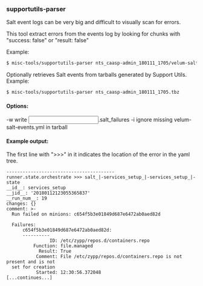 ### supportutils-parser

Salt event logs can be very big and difficult to visually scan for errors.

This tool extract errors from the events log by looking for chunks with "success: false"
or "result: false"

Example:

```sh
$ misc-tools/supportutils-parser nts_caasp-admin_180111_1705/velum-salt-events.yml
```

Optionally retrieves Salt events from tarballs generated by Support Utils. Example:

```sh
$ misc-tools/supportutils-parser nts_caasp-admin_180111_1705.tbz
```

#### Options:

 -w    write <input basename>.salt_failures
 -i    ignore missing velum-salt-events.yml in tarball

#### Example output:

The first line with ">>>" in it indicates the location of the error in the yaml tree.

```
----------------------------------------
runner.state.orchestrate >>> salt_|-services_setup_|-services_setup_|-state
__id__: services_setup
__jid__: '20180112123055365837'
__run_num__: 19
changes: {}
comment: >-
  Run failed on minions: c654f5b3e01849d687e6472ab0aed82d

  Failures:
      c654f5b3e01849d687e6472ab0aed82d:
      ----------
                ID: /etc/zypp/repos.d/containers.repo
          Function: file.managed
            Result: True
           Comment: File /etc/zypp/repos.d/containers.repo is not present and is not
  set for creation
           Started: 12:30:56.372048
[...continues...]
```

